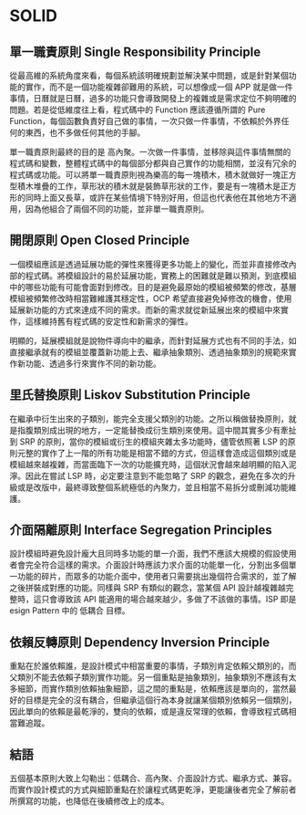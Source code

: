 # SOLID

## 單一職責原則 Single Responsibility Principle

從最高維的系統角度來看，每個系統該明確規劃並解決某中問題，或是針對某個功能的實作，而不是一個功能複雜卻難用的系統，可以想像成一個 APP 就是做一件事情，日曆就是日曆，過多的功能只會導致開發上的複雜或是需求定位不夠明確的問題。若是從低維度往上看，程式碼中的 Function 應該遵循所謂的 Pure Function，每個函數負責好自己做的事情，一次只做一件事情，不依賴於外界任何的東西，也不多做任何其他的手腳。

單一職責原則最終的目的是 高內聚。一次做一件事情，並移除與這件事情無關的程式碼和變數，整體程式碼中的每個部分都與自己實作的功能相關，並沒有冗余的程式碼或功能。可以將單一職責原則視為樂高的每一塊積木，積木就做好一塊正方型積木堆疊的工作，草形狀的積木就是裝飾草形狀的工作，要是有一塊積木是正方形的同時上面又長草，或許在某些情境下特別好用，但這也代表他在其他地方不適用，因為他組合了兩個不同的功能，並非單一職責原則。

## 開閉原則 Open Closed Principle

一個模組應該是透過延展功能的彈性來獲得更多功能上的變化，而並非直接修改內部的程式碼。將模組設計的易於延展功能，實務上的困難就是難以預測，到底模組中的哪些功能有可能會面對到修改。目的是避免最原始的模組被頻繁的修改，基層模組被頻繁修改時相當難維護其穩定性，OCP 希望直接避免掉修改的機會，使用延展新功能的方式來達成不同的需求。而新的需求就從新延展出來的模組中來實作，這樣維持舊有程式碼的安定性和新需求的彈性。

明顯的，延展模組就是說物件導向中的繼承，而針對延展方式也有不同的手法，如直接繼承就有的模組並覆蓋新功能上去、繼承抽象類別、透過抽象類別的規範來實作新功能、透過多行來實作不同的新功能。

## 里氏替換原則 Liskov Substitution Principle

在繼承中衍生出來的子類別，能完全支援父類別的功能。之所以稱做替換原則，就是指腹類別成出現的地方，一定能替換成衍生類別來使用。這中間其實多少有牽扯到 SRP 的原則，當你的模組或衍生的模組夾雜太多功能時，儘管依照著 LSP 的原則元整的實作了上一階的所有功能是相當不錯的方式，但這樣會造成這個類別或是模組越來越複雜，而當面臨下一次的功能擴充時，這個狀況會越來越明顯的陷入泥濘。因此在嘗試 LSP 時，必定要注意到不能忽略了 SRP 的觀念，避免在多次的升級或是改版中，最終導致整個系統極低的內聚力，並且相當不易拆分或刪減功能維護。

## 介面隔離原則 Interface Segregation Principles

設計模組時避免設計龐大且同時多功能的單一介面，我們不應該大規模的假設使用者會完全符合這樣的需求。介面設計時應該力求介面的功能單一化，分割出多個單一功能的碎片，而眾多的功能介面中，使用者只需要挑出幾個符合需求的，並了解之後拼裝成對應的功能。同樣與 SRP 有類似的觀念，當某個 API 設計越複雜越完整時，這只會導致該 API 能適用的場合越來越少，多做了不該做的事情。ISP 即是esign Pattern 中的 低耦合 目標。

## 依賴反轉原則 Dependency Inversion Principle

重點在於誰依賴誰，是設計模式中相當重要的事情，子類別肯定依賴父類別的，而父類別不能去依賴子類別實作功能。另一個重點是抽象類別，抽象類別不應該有太多細節，而實作類別依賴抽象細節，這之間的重點是，依賴應該是單向的，當然最好的目標是完全的沒有耦合，但繼承這個行為本身就讓某個類別依賴另一個類別，因此單向的依賴是最乾淨的，雙向的依賴，或是違反常理的依賴，會導致程式碼相當難追蹤。

## 結語

五個基本原則大致上勾勒出：低耦合、高內聚、介面設計方式、繼承方式、兼容。而實作設計模式的方式與細節重點在於讓程式碼更乾淨，更能讓後者完全了解前者所撰寫的功能，也降低在後續修改上的成本。

